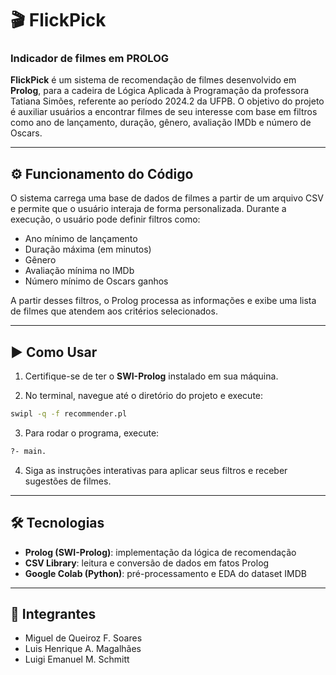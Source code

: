 # 🎬 FlickPick
### Indicador de filmes em PROLOG

**FlickPick** é um sistema de recomendação de filmes desenvolvido em **Prolog**, para a cadeira de Lógica Aplicada à Programação da professora Tatiana Simões, referente ao período 2024.2 da UFPB.
O objetivo do projeto é auxiliar usuários a encontrar filmes de seu interesse com base em filtros como ano de lançamento, duração, gênero, avaliação IMDb e número de Oscars.

---

## ⚙️ Funcionamento do Código

O sistema carrega uma base de dados de filmes a partir de um arquivo CSV e permite que o usuário interaja de forma personalizada. Durante a execução, o usuário pode definir filtros como:

- Ano mínimo de lançamento
- Duração máxima (em minutos)
- Gênero
- Avaliação mínima no IMDb
- Número mínimo de Oscars ganhos

A partir desses filtros, o Prolog processa as informações e exibe uma lista de filmes que atendem aos critérios selecionados.

---

## ▶️ Como Usar

1. Certifique-se de ter o **SWI-Prolog** instalado em sua máquina.

2. No terminal, navegue até o diretório do projeto e execute:

```bash
swipl -q -f recommender.pl
```

3. Para rodar o programa, execute:

```bash
?- main.
```

4. Siga as instruções interativas para aplicar seus filtros e receber sugestões de filmes.

---

## 🛠️ Tecnologias

- **Prolog (SWI-Prolog)**: implementação da lógica de recomendação  
- **CSV Library**: leitura e conversão de dados em fatos Prolog  
- **Google Colab (Python)**: pré-processamento e EDA do dataset IMDB  

---

## 👥 Integrantes

- Miguel de Queiroz F. Soares  
- Luis Henrique A. Magalhães  
- Luigi Emanuel M. Schmitt  
